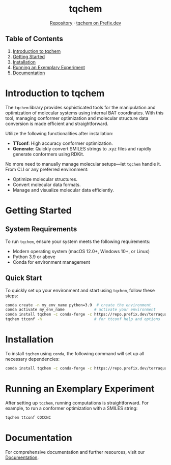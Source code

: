 <div align="center">
  <h1>tqchem</h1>
  <a href="https://github.com/terra-quantum-public/tqchem">Repository</a>
  &middot;
  <a href="https://prefix.dev/channels/terraquantumag/packages/tqchem">tqchem on Prefix.dev</a>
</div>

## Table of Contents

1. [Introduction to tqchem](#introduction-to-tqchem)
2. [Getting Started](#getting-started)
3. [Installation](#installation)
4. [Running an Exemplary Experiment](#running-an-exemplary-experiment)
5. [Documentation](#documentation)

# Introduction to tqchem

The `tqchem` library provides sophisticated tools for the manipulation and optimization of molecular systems using internal BAT coordinates. With this tool, managing conformer optimization and molecular structure data conversion is made efficient and straightforward.

Utilize the following functionalities after installation:

- **TTconf**: High accuracy conformer optimization.
- **Generate**: Quickly convert SMILES strings to .xyz files and rapidly generate conformers using RDKit.

No more need to manually manage molecular setups—let `tqchem` handle it. From CLI or any preferred environment:

- Optimize molecular structures.
- Convert molecular data formats.
- Manage and visualize molecular data efficiently.

# Getting Started

## System Requirements

To run `tqchem`, ensure your system meets the following requirements:

- Modern operating system (macOS 12.0+, Windows 10+, or Linux)
- Python 3.9 or above
- Conda for environment management

## Quick Start

To quickly set up your environment and start using `tqchem`, follow these steps:

```bash
conda create -n my_env_name python=3.9  # create the environment
conda activate my_env_name             # activate your environment
conda install tqchem -c conda-forge -c https://repo.prefix.dev/terraquantumag  # install tqchem
tqchem ttconf -h                       # for ttconf help and options
```

# Installation

To install `tqchem` using `conda`, the following command will set up all necessary dependencies:

```bash
conda install tqchem -c conda-forge -c https://repo.prefix.dev/terraquantumag
```

# Running an Exemplary Experiment

After setting up `tqchem`, running computations is straightforward. For example, to run a conformer optimization with a SMILES string:

```sh
tqchem ttconf COCCNC
```

# Documentation

For comprehensive documentation and further resources, visit our [Documentation](https://tqchem-docs.terraquantum.io).
